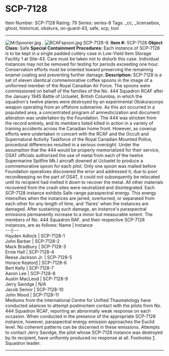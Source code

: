 # SCP-7128
Item Number: SCP-7128
Rating: 79
Series: series-8
Tags: _cc, _licensebox, ghost, historical, obskura, on-guard-43, safe, scp, tool

---

![MrSpooner.jpg](https://scp-wiki.wdfiles.com/local--files/scp-7128/MrSpooner.jpg)
.
![RCAFspoon.jpg](https://scp-wiki.wdfiles.com/local--files/scp-7128/RCAFspoon.jpg)
SCP-7128-9.
**Item #:** SCP-7128
**Object Class:** Safe
**Special Containment Procedures:** Each instance of SCP-7128 is to be kept in a single padded cutlery case in Low-Yield Item Storage Facility 1 at Site-43. Care must be taken not to disturb this case. Individual instances may not be removed for testing for periods exceeding one hour. Conservation efforts must be oriented toward preserving the remaining enamel coating and preventing further damage.
**Description:** SCP-7128 is a set of eleven identical commemorative coffee spoons in the image of a uniformed member of the Royal Canadian Air Force. The spoons were commissioned on behalf of the families of the No. 444 Squadron RCAF after the January 1945 Battle of Ucluelet, British Columbia, in which the squadron's twelve planes were destroyed by an experimental Obskuracorps weapon operating from an offshore submarine. As this act occurred in a populated area, a concentrated program of amnesticization and document alteration was undertaken by the Foundation. The 444 was stricken from the record entirely, and its members listed killed in action in a variety of training accidents across the Canadian home front.
However, as coverup efforts were undertaken in concert with the RCAF and the Occult and Supernatural Activity Taskforce of the Royal Canadian Mounted Police, procedural differences resulted in a serious oversight. Under the assumption that the 444 would be properly memorialized for their service, OSAT officials authorized the use of metal from each of the twelve Supermarine Spitfire Mk.I aircraft downed at Ucluelet to produce a commemorative spoon for each pilot. Only one spoon was mailed before Foundation operatives discovered the error and addressed it; due to poor recordkeeping on the part of OSAT, it could not subsequently be relocated until its recipient had melted it down to recover the metal. All other materials recovered from the crash sites were neutralized and disintegrated.
Each SCP-7128 instance exhibits Safe-range paraspectral energy. This energy intensifies when the instances are jarred, overturned, or separated from each other for any length of time, and 'flares' when the instances are damaged. After sustaining such damage, an instance's paraspectral emissions permanently increase to a minor but measurable extent.
The members of No. 444 Squadron RAF, and their respective SCP-7128 instances, are as follows:
Name | Instance  
---|---  
Hayden Adlock | SCP-7128-1  
John Barber | SCP-7128-2  
Mack Bradbury | SCP-7128-3  
Ernie Hall | SCP-7128-4  
Reese Jackson Jr. | SCP-7128-5  
Horace Keaton[1](javascript:;) | SCP-7128-6  
Bert Kelly | SCP-7128-7  
Aaron Lee | SCP-7128-8  
Austin MacLeod | SCP-7128-9  
Jerry Savidge | N/A  
Jacob Senior | SCP-7128-10  
John Wood | SCP-7128-11  
Mediums from the International Centre for Unified Thaumatology have conducted séances to attempt postmortem contact with the pilots from No. 444 Squadron RCAF, reporting an abnormally weak response on each occasion. When conducted in the presence of the appropriate SCP-7128 instance, however, paraspectral energy emission approaches the Euclid level. No coherent patterns can be discerned in these emissions.
Attempts to contact Jerry Savidge, the pilot whose SCP-7128 instance was destroyed by its recipient, have uniformly produced no response at all.
Footnotes
[1](javascript:;). Squadron leader.
* * *